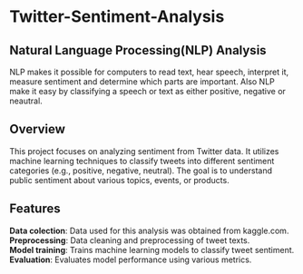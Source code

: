 # Twitter-Sentiment-Analysis
## Natural Language Processing(NLP) Analysis
NLP makes it possible for computers to read text, hear speech, interpret it, measure sentiment and determine which parts are important. Also NLP make it easy by classifying a speech or text as either positive, negative or neautral.


## Overview
This project focuses on analyzing sentiment from Twitter data. It utilizes machine learning techniques to classify tweets into different sentiment categories (e.g., positive, negative, neutral). The goal is to understand public sentiment about various topics, events, or products.

## Features
 **Data colection**: Data used for this analysis was obtained from kaggle.com.
 **Preprocessing**: Data cleaning and preprocessing of tweet texts.<br>
 **Model training**: Trains machine learning models to classify tweet sentiment.<br>
 **Evaluation**: Evaluates model performance using various metrics.
